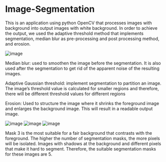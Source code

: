 # Image-Segmentation

 This is an application using python OpenCV that processes images with background into output images with white background. In order to achieve the output, we used the adaptive threshold method that implements segmentation, median blur as pre-processing and post processing method, and erosion.

 ![image](https://github.com/tengkoku/Image-Segmentation/assets/148973550/02e582d5-a55d-464d-b0e2-6bbb39e96614)

 Median blur: used to smoothen the image before the segmentation. It is also used after the segmentation to get rid of the apparent noise of the resulting images. 
 
 Adaptive Gaussian threshold: implement segmentation to partition an image. The image’s threshold value is calculated for smaller regions and therefore, there will be different threshold values for different regions
 
 Erosion: Used to structure the image where it shrinks the foreground image and enlarges the background image. This will result in a readable output image.

![image](https://github.com/tengkoku/Image-Segmentation/assets/148973550/9ddf7575-1c86-4d17-b02b-098d8acbbff9)
![image](https://github.com/tengkoku/Image-Segmentation/assets/148973550/aa91de28-4b16-4be7-a141-378fe732d233)
![image](https://github.com/tengkoku/Image-Segmentation/assets/148973550/d74bf19b-0ef5-4288-874a-848b93da49be)

 Mask 3 is the most suitable for a fair background that contrasts with the foreground. The higher the number of segmentation masks, the more pixels will be isolated. Images with shadows at the background and 
 different pixels that make it hard to segment. Therefore, the suitable segmentation masks for these images are 5.
